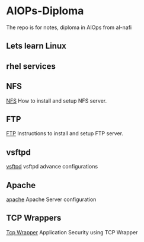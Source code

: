 # AIOPs-Diploma
The repo is for notes, diploma in AIOps from al-nafi

## Lets learn Linux
## rhel services
## NFS
[NFS](./rhel_services/nfs.md) How to install and setup NFS server.

## FTP
[FTP](./rhel_services/ftp.md) Instructions to install and setup FTP server.

## vsftpd
[vsftpd](./rhel_services/vsftp.md) vsftpd advance configurations

## Apache
[apache](./rhel_services/apache_server.md) Apache Server configuration

## TCP Wrappers
[Tcp Wrapper](./rhel_services/tcp_wrappers.md) Application Security using TCP Wrapper

